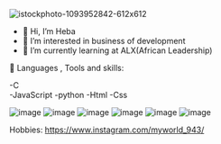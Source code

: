 ![istockphoto-1093952842-612x612](https://user-images.githubusercontent.com/97067717/207966136-8b15e456-6bf9-4fdf-a73f-f1bf828ff547.jpg)



- 👋 Hi, I’m Heba
- 👩‍ I’m interested in business of development
- 🌱 I’m currently learning at ALX(African Leadership)


🚀 Languages , Tools and skills:

-C  
-JavaScript
-python 
-Html 
-Css 



![image](https://user-images.githubusercontent.com/97067717/207966992-c7e8f5b7-2750-470c-8bb5-9010872c6999.png)
![image](https://user-images.githubusercontent.com/97067717/207967023-77075a7d-9f73-482b-92f7-c84685f1dd1f.png)
![image](https://user-images.githubusercontent.com/97067717/207967052-60dde228-9b68-4d28-b06e-6b9c94bd9d7b.png)
![image](https://user-images.githubusercontent.com/97067717/207967074-bcaa77b0-3ced-46b8-8b0f-ede882e66790.png)
![image](https://user-images.githubusercontent.com/97067717/207967093-ba6e693c-8eed-4835-8c8a-096796748d30.png)
![image](https://user-images.githubusercontent.com/97067717/207969976-b47811fc-cae4-4d72-93e1-226e29b02b96.png)






Hobbies:
https://www.instagram.com/myworld_943/
